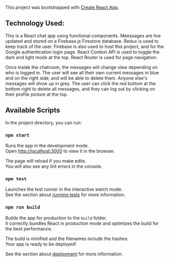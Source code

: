 This project was bootstrapped with [Create React App](https://github.com/facebook/create-react-app).

## Technology Used:
This is a React chat app using functional components. Meessages are live updated and stored on a Firebase.js Firestore database. Redux is used to keep track of the user. Firebase is also used to host this project, and for the Google authentication login page. React Context API is used to toggle the dark and light mode at the top. React Router is used for page navigation.

Once inside the chatroom, the messages will change view depending on who is logged in. The user will see all their own current messages in blue and on the right side, and will be able to delete them. Anyone else's messages will show up in grey. The user can click the red buttom at the bottom right to delete all messages, and they can log out by clicking on their profile picture at the top.

## Available Scripts

In the project directory, you can run:

### `npm start`

Runs the app in the development mode.<br />
Open [http://localhost:3000](http://localhost:3000) to view it in the browser.

The page will reload if you make edits.<br />
You will also see any lint errors in the console.

### `npm test`

Launches the test runner in the interactive watch mode.<br />
See the section about [running tests](https://facebook.github.io/create-react-app/docs/running-tests) for more information.

### `npm run build`

Builds the app for production to the `build` folder.<br />
It correctly bundles React in production mode and optimizes the build for the best performance.

The build is minified and the filenames include the hashes.<br />
Your app is ready to be deployed!

See the section about [deployment](https://facebook.github.io/create-react-app/docs/deployment) for more information.
